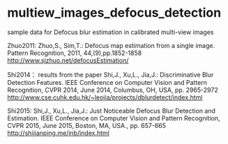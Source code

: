 # multiew_images_defocus_detection
sample data for Defocus blur estimation in calibrated multi-view images

Zhuo2011:
Zhuo,S., Sim,T.: Defocus map estimation from a single image. Pattern Recognition, 2011, 44,(9),pp.1852-1858
http://www.sjzhuo.net/defocusEstimation/

Shi2014： 
results from the paper
Shi,J., Xu,L., Jia,J.: Discriminative Blur Detection Features. 
IEEE Conference on Computer Vision and Pattern Recognition, CVPR 2014, June 2014, Columbus, OH, USA, pp. 2965-2972
http://www.cse.cuhk.edu.hk/~leojia/projects/dblurdetect/index.html

Shi2015:
Shi,J., Xu,L., Jia,J.: Just Noticeable Defocus Blur Detection and Estimation. 
IEEE Conference on Computer Vision and Pattern Recognition, CVPR 2015, June 2015, Boston, MA, USA., pp. 657-665
http://shijianping.me/jnb/index.html

